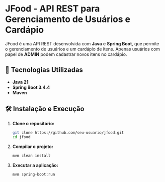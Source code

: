 # JFood - API REST para Gerenciamento de Usuários e Cardápio

JFood é uma API REST desenvolvida com **Java** e **Spring Boot**, que permite o gerenciamento de usuários e um cardápio de itens. Apenas usuários com papel de **ADMIN** podem cadastrar novos itens no cardápio.

## 🚀 Tecnologias Utilizadas
- **Java 21**
- **Spring Boot 3.4.4**
- **Maven**


## 🛠️ Instalação e Execução
1. **Clone o repositório:**
   ```sh
   git clone https://github.com/seu-usuario/jfood.git
   cd jfood
   ```

2. **Compilar o projeto:**
   ```sh
   mvn clean install
   ```

3. **Executar a aplicação:**
   ```sh
   mvn spring-boot:run
   ```
